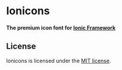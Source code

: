 # Ionicons

#### The premium icon font for [Ionic Framework](http://ionicframework.com/)


## License

Ionicons is licensed under the [MIT license](http://opensource.org/licenses/MIT).
